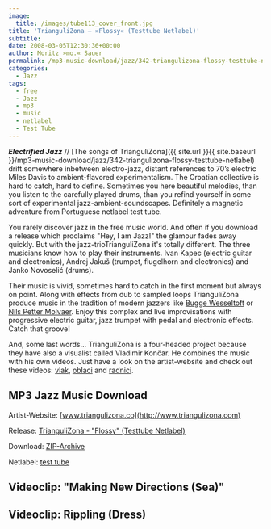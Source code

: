```yaml
---
image:
  title: /images/tube113_cover_front.jpg
title: 'TrianguliZona – »Flossy« (Testtube Netlabel)'
subtitle: 
date: 2008-03-05T12:30:36+00:00
author: Moritz »mo.« Sauer
permalink: /mp3-music-download/jazz/342-triangulizona-flossy-testtube-netlabel
categories:
  - Jazz
tags:
  - free
  - Jazz
  - mp3
  - music
  - netlabel
  - Test Tube
---
```

***Electrified Jazz*** // [The songs of TrianguliZona]({{ site.url }}{{ site.baseurl }}/mp3-music-download/jazz/342-triangulizona-flossy-testtube-netlabel) drift somewhere inbetween electro-jazz, distant references to 70’s electric Miles Davis to ambient-flavored experimentalism. The Croatian collective is hard to catch, hard to define. Sometimes you here beautiful melodies, than you listen to the carefully played drums, than you refind yourself in some sort of experimental jazz-ambient-soundscapes. Definitely a magnetic adventure from Portuguese netlabel test tube.<!--more-->

<!--adsense-->

You rarely discover jazz in the free music world. And often if you download a release which proclaims "Hey, I am Jazz!" the glamour fades away quickly. But with the jazz-trioTrianguliZona it's totally different. The three musicians know how to play their instruments. Ivan Kapec (electric guitar and electronics), Andrej Jakuš (trumpet, flugelhorn and electronics) and Janko Novoselić (drums).

Their music is vivid, sometimes hard to catch in the first moment but always on point. Along with effects from dub to sampled loops TrianguliZona produce music in the tradition of modern jazzers like [Bugge Wesseltoft](http://www.buggesroom.com/) or [Nils Petter Molvaer](http://www.nilspettermolvaer.no/). Enjoy this complex and live improvisations with progressive electric guitar, jazz trumpet with pedal and electronic effects. Catch that groove!

And, some last words... TrianguliZona is a four-headed project because they have also a visualist called Vladimir Končar. He combines the music with his own videos. Just have a look on the artist-website and check out these videos: [vlak](http://www.triangulizona.com/video/triangulizona_train_320x240.mov), [oblaci](http://www.triangulizona.com/video/triangulizona_clouds_320x240.mov) and [radnici](http://www.triangulizona.com/video/triangulizona_workers_320x240.mov).

## MP3 Jazz Music Download

Artist-Website: [www.triangulizona.co](http://www.triangulizona.com)
  
Release: [TrianguliZona - "Flossy" (Testtube Netlabel)](http://testtube.monocromatica.com/releases/tube113.htm)
  
Download: [ZIP-Archive](http://testtube.monocromatica.com/releases/tube113/tube113.zip)
  
Netlabel: [test tube](http://testtube.monocromatica.com/)

## Videoclip: "Making New Directions (Sea)"



## Videoclip: Rippling (Dress)